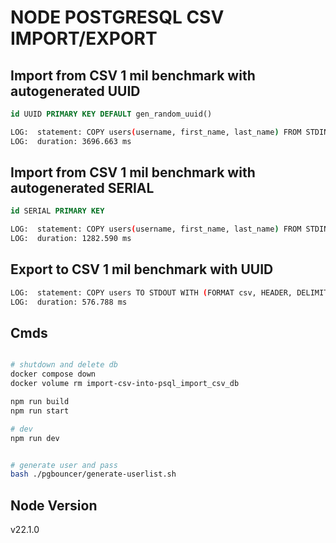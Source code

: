 # NODE POSTGRESQL CSV IMPORT/EXPORT

## Import from CSV 1 mil benchmark with autogenerated UUID

```sql
id UUID PRIMARY KEY DEFAULT gen_random_uuid()
```

```bash
LOG:  statement: COPY users(username, first_name, last_name) FROM STDIN DELIMITER ';' CSV HEADER
LOG:  duration: 3696.663 ms
```

## Import from CSV 1 mil benchmark with autogenerated SERIAL

```sql
id SERIAL PRIMARY KEY
```

```bash
LOG:  statement: COPY users(username, first_name, last_name) FROM STDIN DELIMITER ';' CSV HEADER
LOG:  duration: 1282.590 ms
```

## Export to CSV 1 mil benchmark with UUID

```bash
LOG:  statement: COPY users TO STDOUT WITH (FORMAT csv, HEADER, DELIMITER ',', QUOTE '"')
LOG:  duration: 576.788 ms
```

## Cmds

```bash

# shutdown and delete db
docker compose down
docker volume rm import-csv-into-psql_import_csv_db

npm run build
npm run start

# dev
npm run dev


# generate user and pass
bash ./pgbouncer/generate-userlist.sh

```

## Node Version

v22.1.0
